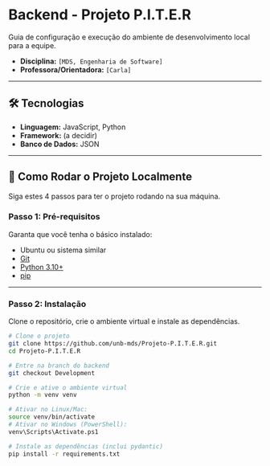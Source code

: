 # Backend - Projeto P.I.T.E.R

Guia de configuração e execução do ambiente de desenvolvimento local para a equipe.

- **Disciplina:** `[MDS, Engenharia de Software]`
- **Professora/Orientadora:** `[Carla]`

---

## 🛠️ Tecnologias
- **Linguagem:** JavaScript, Python
- **Framework:** (a decidir)
- **Banco de Dados:** JSON

---

## 🚀 Como Rodar o Projeto Localmente

Siga estes 4 passos para ter o projeto rodando na sua máquina.

### Passo 1: Pré-requisitos
Garanta que você tenha o básico instalado:
- Ubuntu ou sistema similar
- [Git](https://git-scm.com)
- [Python 3.10+](https://www.python.org/downloads/)
- [pip](https://pip.pypa.io/en/stable/)

---

### Passo 2: Instalação
Clone o repositório, crie o ambiente virtual e instale as dependências.

```bash
# Clone o projeto
git clone https://github.com/unb-mds/Projeto-P.I.T.E.R.git
cd Projeto-P.I.T.E.R

# Entre na branch do backend
git checkout Development

# Crie e ative o ambiente virtual
python -m venv venv

# Ativar no Linux/Mac:
source venv/bin/activate
# Ativar no Windows (PowerShell):
venv\Scripts\Activate.ps1

# Instale as dependências (inclui pydantic)
pip install -r requirements.txt

